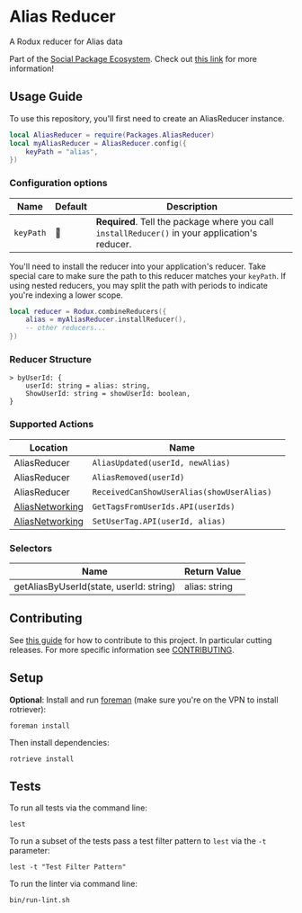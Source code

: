 # Alias Reducer
A Rodux reducer for Alias data

Part of the [Social Package Ecosystem](https://confluence.rbx.com/pages/viewpage.action?pageId=244706438). Check out [this link](https://confluence.rbx.com/pages/viewpage.action?pageId=244706438) for more information!

## Usage Guide
To use this repository, you'll first need to create an AliasReducer instance.
```lua
local AliasReducer = require(Packages.AliasReducer)
local myAliasReducer = AliasReducer.config({
	keyPath = "alias",
})
```
### Configuration options
| Name      | Default | Description                                                                                     |
|-----------|---------|-------------------------------------------------------------------------------------------------|
| `keyPath` | 🚫      | **Required**. Tell the package where you call `installReducer()` in your application's reducer. |

You'll need to install the reducer into your application's reducer. Take special care to make sure the path to this reducer matches your `keyPath`. If using nested reducers, you may split the path with periods to indicate you're indexing a lower scope.

```lua
local reducer = Rodux.combineReducers({
	alias = myAliasReducer.installReducer(),
	-- other reducers...
})
```

### Reducer Structure
```
> byUserId: {
	userId: string = alias: string,
	ShowUserId: string = showUserId: boolean,
}
```


### Supported Actions
| Location                                                                            | Name                                     | |
|-------------------------------------------------------------------------------------|------------------------------------------|------------------------------------------|
| AliasReducer                                                                        | `AliasUpdated(userId, newAlias)`         |
| AliasReducer                                                                        | `AliasRemoved(userId)`                   |
| AliasReducer                                                                        | `ReceivedCanShowUserAlias(showUserAlias)`|
| [AliasNetworking](https://github.com/Roblox/lua-app-networking/tree/main/modules/NetworkingAliases#implemented-endpoints) | `GetTagsFromUserIds.API(userIds)`        |
| [AliasNetworking](https://github.com/Roblox/lua-app-networking/tree/main/modules/NetworkingAliases#implemented-endpoints) | `SetUserTag.API(userId, alias)`        |

### Selectors
| Name                                    | Return Value  |
|-----------------------------------------|---------------|
| getAliasByUserId(state, userId: string) | alias: string |

## Contributing

See [this guide](https://confluence.rbx.com/display/SOCIAL/Working+With+Social+Packages) for how to contribute to this project. In particular cutting releases. For more specific information see [CONTRIBUTING](CONTRIBUTING.md).
## Setup
**Optional**: Install and run [foreman](https://github.com/roblox/foreman) (make sure you're on the VPN to install rotriever):
```
foreman install
```

Then install dependencies:
```
rotrieve install
```

## Tests
To run all tests via the command line:
```
lest
```

To run a subset of the tests pass a test filter pattern to `lest` via the `-t` parameter:

```
lest -t "Test Filter Pattern"
```

To run the linter via command line:
```
bin/run-lint.sh
```
